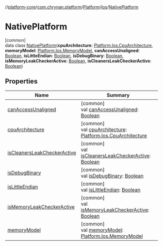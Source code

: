 //[platform-core](../../../../../index.md)/[com.chrynan.platform](../../../index.md)/[Platform](../../index.md)/[Ios](../index.md)/[NativePlatform](index.md)

# NativePlatform

[common]\
data class [NativePlatform](index.md)(**cpuArchitecture**: [Platform.Ios.CpuArchitecture](../-cpu-architecture/index.md), **memoryModel**: [Platform.Ios.MemoryModel](../-memory-model/index.md), **canAccessUnaligned**: [Boolean](https://kotlinlang.org/api/latest/jvm/stdlib/kotlin/-boolean/index.html), **isLittleEndian**: [Boolean](https://kotlinlang.org/api/latest/jvm/stdlib/kotlin/-boolean/index.html), **isDebugBinary**: [Boolean](https://kotlinlang.org/api/latest/jvm/stdlib/kotlin/-boolean/index.html), **isMemoryLeakCheckerActive**: [Boolean](https://kotlinlang.org/api/latest/jvm/stdlib/kotlin/-boolean/index.html), **isCleanersLeakCheckerActive**: [Boolean](https://kotlinlang.org/api/latest/jvm/stdlib/kotlin/-boolean/index.html))

## Properties

| Name | Summary |
|---|---|
| [canAccessUnaligned](can-access-unaligned.md) | [common]<br>val [canAccessUnaligned](can-access-unaligned.md): [Boolean](https://kotlinlang.org/api/latest/jvm/stdlib/kotlin/-boolean/index.html) |
| [cpuArchitecture](cpu-architecture.md) | [common]<br>val [cpuArchitecture](cpu-architecture.md): [Platform.Ios.CpuArchitecture](../-cpu-architecture/index.md) |
| [isCleanersLeakCheckerActive](is-cleaners-leak-checker-active.md) | [common]<br>val [isCleanersLeakCheckerActive](is-cleaners-leak-checker-active.md): [Boolean](https://kotlinlang.org/api/latest/jvm/stdlib/kotlin/-boolean/index.html) |
| [isDebugBinary](is-debug-binary.md) | [common]<br>val [isDebugBinary](is-debug-binary.md): [Boolean](https://kotlinlang.org/api/latest/jvm/stdlib/kotlin/-boolean/index.html) |
| [isLittleEndian](is-little-endian.md) | [common]<br>val [isLittleEndian](is-little-endian.md): [Boolean](https://kotlinlang.org/api/latest/jvm/stdlib/kotlin/-boolean/index.html) |
| [isMemoryLeakCheckerActive](is-memory-leak-checker-active.md) | [common]<br>val [isMemoryLeakCheckerActive](is-memory-leak-checker-active.md): [Boolean](https://kotlinlang.org/api/latest/jvm/stdlib/kotlin/-boolean/index.html) |
| [memoryModel](memory-model.md) | [common]<br>val [memoryModel](memory-model.md): [Platform.Ios.MemoryModel](../-memory-model/index.md) |

